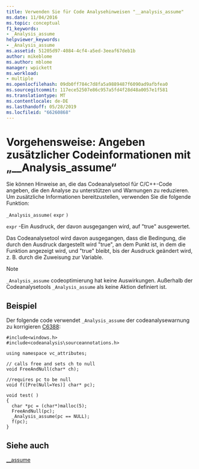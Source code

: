 ```yaml
---
title: Verwenden Sie für Code Analysehinweisen "__analysis_assume"
ms.date: 11/04/2016
ms.topic: conceptual
f1_keywords:
- _Analysis_assume
helpviewer_keywords:
- _Analysis_assume
ms.assetid: 51205d97-4084-4cf4-a5ed-3eeaf67deb1b
author: mikeblome
ms.author: mblome
manager: wpickett
ms.workload:
- multiple
ms.openlocfilehash: 09db0ff784c7d8fa5a9889487f6090ad9afbfea0
ms.sourcegitcommit: 117ece52507e86c957a5fd4f28d48a0057e1f581
ms.translationtype: MT
ms.contentlocale: de-DE
ms.lasthandoff: 05/28/2019
ms.locfileid: "66260868"
---
```

# <a name="how-to-specify-additional-code-information-by-using-analysisassume"></a>Vorgehensweise: Angeben zusätzlicher Codeinformationen mit „__Analysis_assume“
Sie können Hinweise an, die das Codeanalysetool für C/C++-Code angeben, die den Analyse zu unterstützen und Warnungen zu reduzieren. Um zusätzliche Informationen bereitzustellen, verwenden Sie die folgende Funktion:

 `_Analysis_assume(`  `expr`  `)`

 `expr` -Ein Ausdruck, der davon ausgegangen wird, auf "true" ausgewertet.

 Das Codeanalysetool wird davon ausgegangen, dass die Bedingung, die durch den Ausdruck dargestellt wird "true", an dem Punkt ist, in dem die Funktion angezeigt wird, und "true" bleibt, bis der Ausdruck geändert wird, z. B. durch die Zuweisung zur Variable.

> [!NOTE]
> `_Analysis_assume` codeoptimierung hat keine Auswirkungen. Außerhalb der Codeanalysetools `_Analysis_assume` als keine Aktion definiert ist.

## <a name="example"></a>Beispiel
 Der folgende code verwendet `_Analysis_assume` der codeanalysewarnung zu korrigieren [C6388](../code-quality/c6388.md):

```
#include<windows.h>
#include<codeanalysis\sourceannotations.h>

using namespace vc_attributes;

// calls free and sets ch to null
void FreeAndNull(char* ch);

//requires pc to be null
void f([Pre(Null=Yes)] char* pc);

void test( )
{
  char *pc = (char*)malloc(5);
  FreeAndNull(pc);
  _Analysis_assume(pc == NULL);
  f(pc);
}
```

## <a name="see-also"></a>Siehe auch
 [__assume](/cpp/intrinsics/assume)

